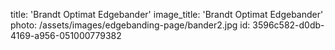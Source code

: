 title: 'Brandt Optimat Edgebander'
image_title: 'Brandt Optimat Edgebander'
photo: /assets/images/edgebanding-page/bander2.jpg
id: 3596c582-d0db-4169-a956-051000779382
